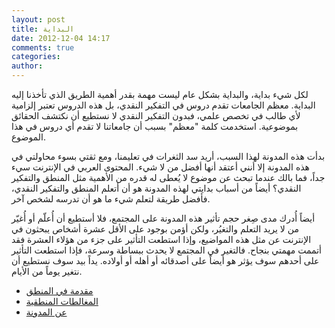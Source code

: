 ```yaml
---
layout: post
title: البداية
date: 2012-12-04 14:17
comments: true
categories:
author:
---
```


لكل شيء بداية، والبداية بشكل عام ليست مهمة بقدر أهمية الطريق الذي تأخذنا إليه البداية. معظم الجامعات تقدم دروس في التفكير النقدي، بل هذه الدروس تعتبر إلزامية لأي طالب في تخصص علمي، فبدون التفكير النقدي لا نستطيع أن نكتشف الحقائق بموضوعية. استخدمت كلمة "معظم" بسبب أن جامعاتنا لا تقدم أي دروس في هذا الموضوع.

بدأت هذه المدونة لهذا السبب، أريد سد الثغرات في تعليمنا، ومع ثقتي بسوء محاولتي في هذه المدونة إلا أنني أعتقد أنها أفضل من لا شيء. المحتوى العربي في الإنترنت سيء جداً، فما بالك عندما تبحث عن موضوع لا يُعطى له قدره من الأهمية مثل المنطق والتفكير النقدي؟ أيضاً من أسباب بدايتي لهذه المدونة هو أن أتعلم المنطق والتفكير النقدي، فأفضل طريقة لتعلم شيء ما هو أن تدرسه لشخص آخر.


أيضاً أُدرك مدى صِغر حجم تأثير هذه المدونة على المجتمع، فلا أستطيع أن أُعلّم أو أُغيّر من لا يريد التعلم والتغيُر، ولكن أؤمن بوجود على الأقل عشرة أشخاص يبحثون في الإنترنت عن مثل هذه المواضيع، وإذا استطعت التأثير على جزء من هؤلاء العشرة فقد أتممت مهمتي بنجاح. فالتغير في المجتمع لا يحدث ببساطة وسرعة، فإذا استطعت التأثير على أحدهم سوف يؤثر هو أيضاً على أصدقائه أو أهله أو أولاده. يداً بيد سوف نستطيع أن نتغير يوماً من الأيام.

- [مقدمة في المنطق](/logic)
- [المغالطات المنطقية](/logical-fallacies)
- [عن المدونة](/about)

